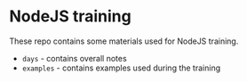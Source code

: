 # NodeJS training
These repo contains some materials used for NodeJS training.

- `days` - contains overall notes
- `examples` - contains examples used during the training